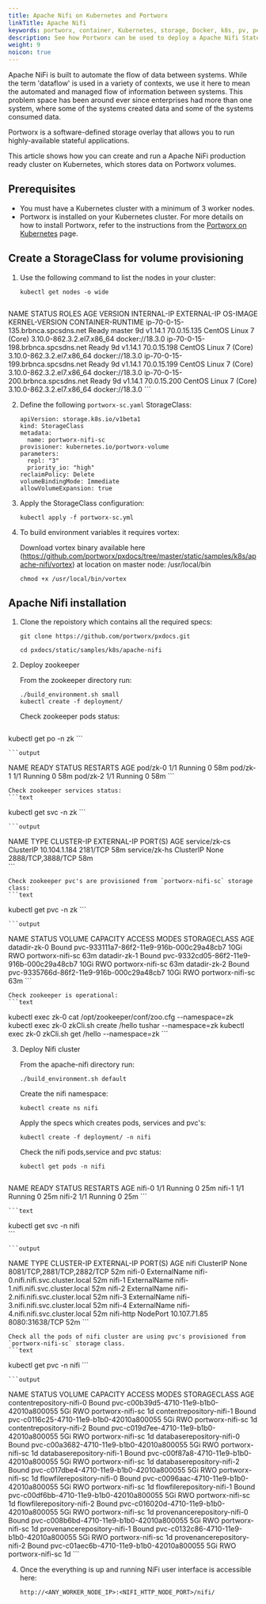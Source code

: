 ```yaml
---
title: Apache Nifi on Kubernetes and Portworx
linkTitle: Apache Nifi
keywords: portworx, container, Kubernetes, storage, Docker, k8s, pv, persistent disk, Apache Nifi
description: See how Portworx can be used to deploy a Apache Nifi StatefulSet on top of Kubernetes.
weight: 9
noicon: true
---
```


Apache NiFi is built to automate the flow of data between systems. While the term 'dataflow' is used in a variety of contexts, we use it here to mean the automated and managed flow of information between systems. This problem space has been around ever since enterprises had more than one system, where some of the systems created data and some of the systems consumed data. 

Portworx is a software-defined storage overlay that allows you to run highly-available stateful applications. 

This article shows how you can create and run a Apache NiFi production ready cluster on Kubernetes, which stores data on Portworx volumes.

## Prerequisites

* You must have a Kubernetes cluster with a minimum of 3 worker nodes.
* Portworx is installed on your Kubernetes cluster. For more details on how to install Portworx, refer to the instructions from the [Portworx on Kubernetes](/portworx-install-with-kubernetes/) page.


## Create a StorageClass for volume provisioning

1. Use the following command to list the nodes in your cluster:

    ```text
    kubectl get nodes -o wide
    ```

    ```output
NAME                                STATUS   ROLES    AGE   VERSION   INTERNAL-IP   EXTERNAL-IP   OS-IMAGE                KERNEL-VERSION              CONTAINER-RUNTIME
ip-70-0-15-135.brbnca.spcsdns.net   Ready    master   9d    v1.14.1   70.0.15.135   <none>        CentOS Linux 7 (Core)   3.10.0-862.3.2.el7.x86_64   docker://18.3.0
ip-70-0-15-198.brbnca.spcsdns.net   Ready    <none>   9d    v1.14.1   70.0.15.198   <none>        CentOS Linux 7 (Core)   3.10.0-862.3.2.el7.x86_64   docker://18.3.0
ip-70-0-15-199.brbnca.spcsdns.net   Ready    <none>   9d    v1.14.1   70.0.15.199   <none>        CentOS Linux 7 (Core)   3.10.0-862.3.2.el7.x86_64   docker://18.3.0
ip-70-0-15-200.brbnca.spcsdns.net   Ready    <none>   9d    v1.14.1   70.0.15.200   <none>        CentOS Linux 7 (Core)   3.10.0-862.3.2.el7.x86_64   docker://18.3.0
    ```

2. Define the following `portworx-sc.yaml` StorageClass:

    ```text
    apiVersion: storage.k8s.io/v1beta1
    kind: StorageClass
    metadata:
      name: portworx-nifi-sc
    provisioner: kubernetes.io/portworx-volume
    parameters:
      repl: "3"
      priority_io: "high"
    reclaimPolicy: Delete
    volumeBindingMode: Immediate
    allowVolumeExpansion: true
    ```

3. Apply the StorageClass configuration:

    ```text
    kubectl apply -f portworx-sc.yml
    ```

4. To build environment variables it requires vortex:
    
    Download vortex binary available here (https://github.com/portworx/pxdocs/tree/master/static/samples/k8s/apache-nifi/vortex) at location on master node: /usr/local/bin
    ```text
    chmod +x /usr/local/bin/vortex
    ```

## Apache Nifi installation

1. Clone the repoistory which contains all the required specs: 
    ```text
    git clone https://github.com/portworx/pxdocs.git
    ```

    ```text
    cd pxdocs/static/samples/k8s/apache-nifi
    ```
    
2. Deploy zookeeper
    
    From the zookeeper directory run:
    ```text
    ./build_environment.sh small
    kubectl create -f deployment/
    ```

    Check zookeeper pods status:
    ```text
kubectl get po -n zk
    ```

    ```output
NAME       READY   STATUS    RESTARTS   AGE
pod/zk-0   1/1     Running   0          58m
pod/zk-1   1/1     Running   0          58m
pod/zk-2   1/1     Running   0          58m
    ```
    
    Check zookeeper services status:
    ```text
kubectl get svc -n zk
    ```

    ```output
NAME            TYPE        CLUSTER-IP     EXTERNAL-IP   PORT(S)             AGE
service/zk-cs   ClusterIP   10.104.1.184   <none>        2181/TCP            58m
service/zk-hs   ClusterIP   None           <none>        2888/TCP,3888/TCP   58m    
    ```

    Check zookeeper pvc's are provisioned from `portworx-nifi-sc` storage class:
    ```text
kubectl get pvc -n zk
    ```

    ```output
NAME           STATUS   VOLUME                                     CAPACITY   ACCESS MODES   STORAGECLASS       AGE
datadir-zk-0   Bound    pvc-933111a7-86f2-11e9-916b-000c29a48cb7   10Gi       RWO            portworx-nifi-sc   63m
datadir-zk-1   Bound    pvc-9332cd05-86f2-11e9-916b-000c29a48cb7   10Gi       RWO            portworx-nifi-sc   63m
datadir-zk-2   Bound    pvc-9335766d-86f2-11e9-916b-000c29a48cb7   10Gi       RWO            portworx-nifi-sc   63m
    ```

    Check zookeeper is operational:
    ```text
kubectl exec zk-0 cat /opt/zookeeper/conf/zoo.cfg --namespace=zk
kubectl exec zk-0 zkCli.sh create /hello tushar  --namespace=zk
kubectl exec zk-0 zkCli.sh get /hello  --namespace=zk
    ```

3. Deploy Nifi cluster
    
    From the apache-nifi directory run:
    ```text
    ./build_environment.sh default
    ```

    Create the nifi namespace:
    ```text
    kubectl create ns nifi
    ```

    Apply the specs which creates pods, services and pvc's:
    ```text
    kubectl create -f deployment/ -n nifi
    ```

    Check the nifi pods,service and pvc status:
    ```text
    kubectl get pods -n nifi 
    ```

    ```output
NAME      READY     STATUS    RESTARTS   AGE
nifi-0    1/1       Running   0          25m
nifi-1    1/1       Running   0          25m
nifi-2    1/1       Running   0          25m
    ```

    ```text
kubectl get svc -n nifi                
    ```

    ```output
NAME        TYPE           CLUSTER-IP     EXTERNAL-IP                          PORT(S)                      AGE
nifi        ClusterIP      None           <none>                               8081/TCP,2881/TCP,2882/TCP   52m
nifi-0      ExternalName   <none>         nifi-0.nifi.nifi.svc.cluster.local   <none>                       52m
nifi-1      ExternalName   <none>         nifi-1.nifi.nifi.svc.cluster.local   <none>                       52m
nifi-2      ExternalName   <none>         nifi-2.nifi.nifi.svc.cluster.local   <none>                       52m
nifi-3      ExternalName   <none>         nifi-3.nifi.nifi.svc.cluster.local   <none>                       52m
nifi-4      ExternalName   <none>         nifi-4.nifi.nifi.svc.cluster.local   <none>                       52m
nifi-http   NodePort       10.107.71.85   <none>                               8080:31638/TCP               52m
    ```

    Check all the pods of nifi cluster are using pvc's provisioned from `portworx-nifi-sc` storage class.
    ```text
kubectl get pvc -n nifi
    ```

    ```output
NAME                          STATUS    VOLUME                                     CAPACITY   ACCESS MODES   STORAGECLASS   AGE
contentrepository-nifi-0      Bound     pvc-c00b39d5-4710-11e9-b1b0-42010a800055   5Gi        RWO            portworx-nifi-sc       1d
contentrepository-nifi-1      Bound     pvc-c0116c25-4710-11e9-b1b0-42010a800055   5Gi        RWO            portworx-nifi-sc       1d
contentrepository-nifi-2      Bound     pvc-c019d7ee-4710-11e9-b1b0-42010a800055   5Gi        RWO            portworx-nifi-sc       1d
databaserepository-nifi-0     Bound     pvc-c00a3682-4710-11e9-b1b0-42010a800055   5Gi        RWO            portworx-nifi-sc       1d
databaserepository-nifi-1     Bound     pvc-c00f87a8-4710-11e9-b1b0-42010a800055   5Gi        RWO            portworx-nifi-sc       1d
databaserepository-nifi-2     Bound     pvc-c017dbe4-4710-11e9-b1b0-42010a800055   5Gi        RWO            portworx-nifi-sc       1d
flowfilerepository-nifi-0     Bound     pvc-c0096aac-4710-11e9-b1b0-42010a800055   5Gi        RWO            portworx-nifi-sc       1d
flowfilerepository-nifi-1     Bound     pvc-c00df6bb-4710-11e9-b1b0-42010a800055   5Gi        RWO            portworx-nifi-sc       1d
flowfilerepository-nifi-2     Bound     pvc-c016020d-4710-11e9-b1b0-42010a800055   5Gi        RWO            portworx-nifi-sc       1d
provenancerepository-nifi-0   Bound     pvc-c008b6bd-4710-11e9-b1b0-42010a800055   5Gi        RWO            portworx-nifi-sc       1d
provenancerepository-nifi-1   Bound     pvc-c0132c86-4710-11e9-b1b0-42010a800055   5Gi        RWO            portworx-nifi-sc       1d
provenancerepository-nifi-2   Bound     pvc-c01aec6b-4710-11e9-b1b0-42010a800055   5Gi        RWO            portworx-nifi-sc       1d
    ```

4. Once the everything is up and running NiFi user interface is accessible here:
    ```text
    http://<ANY_WORKER_NODE_IP>:<NIFI_HTTP_NODE_PORT>/nifi/
    ```

